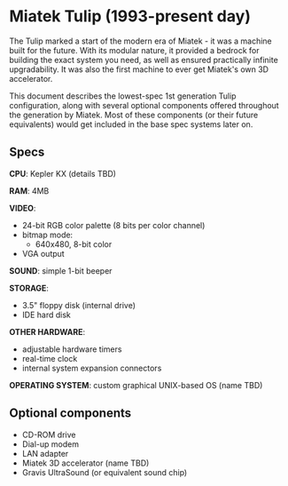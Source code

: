 # Miatek Tulip (1993-present day)

The Tulip marked a start of the modern era of Miatek - it was a machine built for the future. With its modular nature, it provided a bedrock for building the exact system you need, as well as ensured practically infinite upgradability. It was also the first machine to ever get Miatek's own 3D accelerator.

This document describes the lowest-spec 1st generation Tulip configuration, along with several optional components offered throughout the generation by Miatek. Most of these components (or their future equivalents) would get included in the base spec systems later on.

## Specs

**CPU**: Kepler KX (details TBD)

**RAM**: 4MB

**VIDEO**:
- 24-bit RGB color palette (8 bits per color channel)
- bitmap mode:
    - 640x480, 8-bit color
- VGA output

**SOUND**: simple 1-bit beeper

**STORAGE**:
- 3.5" floppy disk (internal drive)
- IDE hard disk

**OTHER HARDWARE**:
- adjustable hardware timers
- real-time clock
- internal system expansion connectors

**OPERATING SYSTEM**: custom graphical UNIX-based OS (name TBD)

## Optional components

- CD-ROM drive
- Dial-up modem
- LAN adapter
- Miatek 3D accelerator (name TBD)
- Gravis UltraSound (or equivalent sound chip)

